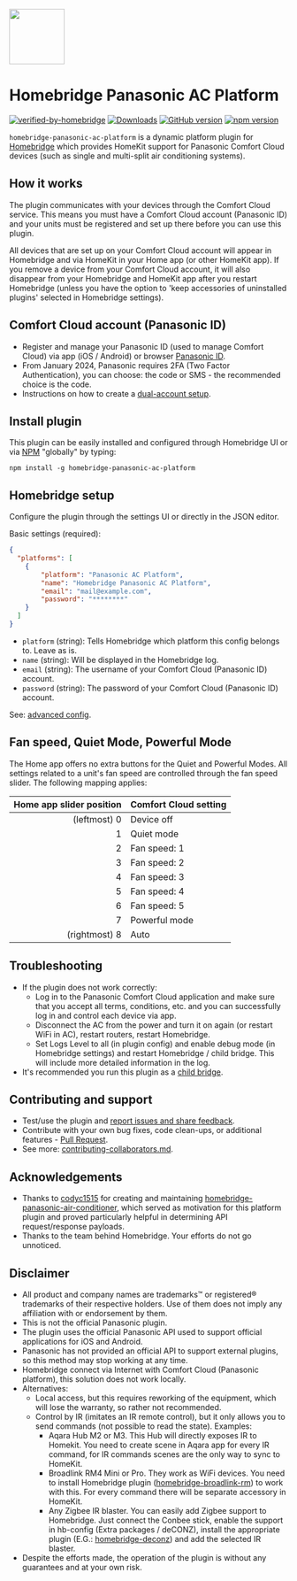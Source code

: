 <img src="https://raw.githubusercontent.com/homebridge/verified/latest/icons/homebridge-panasonic-ac-platform.png" width="100px"></img>

# Homebridge Panasonic AC Platform

[![verified-by-homebridge](https://badgen.net/badge/homebridge/verified/purple)](https://github.com/homebridge/homebridge/wiki/Verified-Plugins)
[![Downloads](https://img.shields.io/npm/dt/homebridge-panasonic-ac-platform)](https://www.npmjs.com/package/homebridge-panasonic-ac-platform)
[![GitHub version](https://img.shields.io/github/package-json/v/homebridge-panasonic-ac-platform/homebridge-panasonic-ac-platform?label=GitHub)](https://github.com/homebridge-panasonic-ac-platform/homebridge-panasonic-ac-platform/releases)
[![npm version](https://img.shields.io/npm/v/homebridge-panasonic-ac-platform?color=%23cb3837&label=npm)](https://www.npmjs.com/package/homebridge-panasonic-ac-platform)

`homebridge-panasonic-ac-platform` is a dynamic platform plugin for [Homebridge](https://homebridge.io) which provides HomeKit support for Panasonic Comfort Cloud devices (such as single and multi-split air conditioning systems).

## How it works
The plugin communicates with your devices through the Comfort Cloud service. This means you must have a Comfort Cloud account (Panasonic ID) and your units must be registered and set up there before you can use this plugin.

All devices that are set up on your Comfort Cloud account will appear in Homebridge and via HomeKit in your Home app (or other HomeKit app). If you remove a device from your Comfort Cloud account, it will also disappear from your Homebridge and HomeKit app after you restart Homebridge (unless you have the option to 'keep accessories of uninstalled plugins' selected in Homebridge settings). 

## Comfort Cloud account (Panasonic ID)

- Register and manage your Panasonic ID (used to manage Comfort Cloud) via app (iOS / Android) or browser [Panasonic ID](https://csapl.pcpf.panasonic.com).
- From January 2024, Panasonic requires 2FA (Two Factor Authentication), you can choose: the code or SMS - the recommended choice is the code.
- Instructions on how to create a [dual-account setup](https://github.com/homebridge-panasonic-ac-platform/homebridge-panasonic-ac-platform/blob/master/docs/dual-account-setup.md).

## Install plugin

This plugin can be easily installed and configured through Homebridge UI or via [NPM](https://www.npmjs.com/package/homebridge-panasonic-ac-platform) "globally" by typing:

    npm install -g homebridge-panasonic-ac-platform

## Homebridge setup
Configure the plugin through the settings UI or directly in the JSON editor.

Basic settings (required):

```json
{
  "platforms": [
    {
        "platform": "Panasonic AC Platform",
        "name": "Homebridge Panasonic AC Platform",
        "email": "mail@example.com",
        "password": "********"
    }
  ]
}
```

- `platform` (string): Tells Homebridge which platform this config belongs to. Leave as is.
- `name` (string): Will be displayed in the Homebridge log.
- `email` (string): The username of your Comfort Cloud (Panasonic ID) account.
- `password` (string): The password of your Comfort Cloud (Panasonic ID) account.

See: [advanced config](https://github.com/homebridge-panasonic-ac-platform/homebridge-panasonic-ac-platform/blob/master/docs/config.md).



## Fan speed, Quiet Mode, Powerful Mode

The Home app offers no extra buttons for the Quiet and Powerful Modes. All settings related to a unit's fan speed are controlled through the fan speed slider. The following mapping applies:

| Home app slider position  | Comfort Cloud setting |
| ------------------------: | --------------------- |
| (leftmost) 0              | Device off            |
| 1                         | Quiet mode            |
| 2                         | Fan speed: 1          |
| 3                         | Fan speed: 2          |
| 4                         | Fan speed: 3          |
| 5                         | Fan speed: 4          |
| 6                         | Fan speed: 5          |
| 7                         | Powerful mode         |
| (rightmost) 8             | Auto                  |

## Troubleshooting

- If the plugin does not work correctly:
   - Log in to the Panasonic Comfort Cloud application and make sure that you accept all terms, conditions, etc. and you can successfully log in and control each device via app.
   - Disconnect the AC from the power and turn it on again (or restart WiFi in AC), restart routers, restart Homebridge. 
   - Set Logs Level to all (in plugin config) and enable debug mode (in Homebridge settings) and restart Homebridge / child bridge. This will include more detailed information in the log.
- It's recommended you run this plugin as a [child bridge](https://github.com/homebridge/homebridge/wiki/Child-Bridges).

## Contributing and support

- Test/use the plugin and [report issues and share feedback](https://github.com/homebridge-panasonic-ac-platform/homebridge-panasonic-ac-platform/issues).
- Contribute with your own bug fixes, code clean-ups, or additional features - [Pull Request](https://github.com/homebridge-panasonic-ac-platform/homebridge-panasonic-ac-platform/pulls).
- See more: [contributing-collaborators.md](https://github.com/homebridge-panasonic-ac-platform/homebridge-panasonic-ac-platform/blob/master/docs/contributing-collaborators.md). 

## Acknowledgements
- Thanks to [codyc1515](https://github.com/codyc1515) for creating and maintaining [homebridge-panasonic-air-conditioner](https://github.com/codyc1515/homebridge-panasonic-air-conditioner), which served as motivation for this platform plugin and proved particularly helpful in determining API request/response payloads.
- Thanks to the team behind Homebridge. Your efforts do not go unnoticed.

## Disclaimer
- All product and company names are trademarks™ or registered® trademarks of their respective holders. Use of them does not imply any affiliation with or endorsement by them.
- This is not the official Panasonic plugin.
- The plugin uses the official Panasonic API used to support official applications for iOS and Android.
- Panasonic has not provided an official API to support external plugins, so this method may stop working at any time.
- Homebridge connect via Internet with Comfort Cloud (Panasonic platform), this solution does not work locally.
- Alternatives: 
    - Local access, but this requires reworking of the equipment, which will lose the warranty, so rather not recommended.
    - Control by IR (imitates an IR remote control), but it only allows you to send commands (not possible to read the state). Examples:
        - Aqara Hub M2 or M3. This Hub will directly exposes IR to Homekit. You need to create scene in Aqara app for every IR command, for IR commands scenes are the only way to sync to HomeKit.
        - Broadlink RM4 Mini or Pro. They work as WiFi devices. You need to install Homebridge plugin ([homebridge-broadlink-rm](https://github.com/kiwi-cam/homebridge-broadlink-rm)) to work with this. For every command there will be separate accessory in HomeKit.
        - Any Zigbee IR blaster. You can easily add Zigbee support to Homebridge. Just connect the Conbee stick, enable the support in hb-config (Extra packages / deCONZ), install the appropriate plugin (E.G.: [homebridge-deconz](https://github.com/ebaauw/homebridge-deconz)) and add the selected IR blaster.
- Despite the efforts made, the operation of the plugin is without any guarantees and at your own risk.

